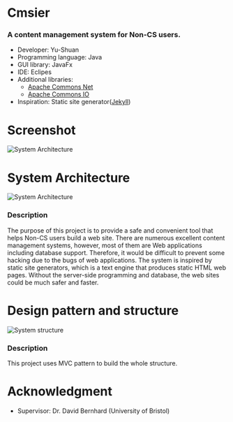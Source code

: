 # Cmsier
### A content management system for Non-CS users.
- Developer: Yu-Shuan
- Programming language: Java
- GUI library: JavaFx
- IDE: Eclipes
- Additional libraries:
  - [Apache Commons Net](https://commons.apache.org/proper/commons-net/)
  - [Apache Commons IO](https://commons.apache.org/proper/commons-io/)
- Inspiration: Static site generator([Jekyll](https://jekyllrb.com/))
# Screenshot
![System Architecture](https://www.cherrieblog.tw/cv/images/project_11.png)

# System Architecture
![System Architecture](http://cherrieblog.tw/project/system_small.png)

### Description
The purpose of this project is to provide a safe and convenient tool that helps Non-CS users build a web site.
There are numerous excellent content management systems, however, most of them are Web applications including database support.
Therefore, it would be difficult to prevent some hacking due to the bugs of web applications.
The system is inspired by static site generators, which is a text engine that produces static HTML web pages. Without the server-side programming and database, the web sites could be much safer and faster.

# Design pattern and structure
![System structure](http://cherrieblog.tw/project/UML_small.png)

### Description
This project uses MVC pattern to build the whole structure.

# Acknowledgment
- Supervisor: Dr. David Bernhard (University of Bristol)
